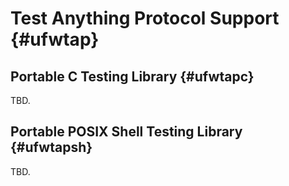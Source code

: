 # Test Anything Protocol Support {#ufwtap}

## Portable C Testing Library {#ufwtapc}

TBD.

## Portable POSIX Shell Testing Library {#ufwtapsh}

TBD.
